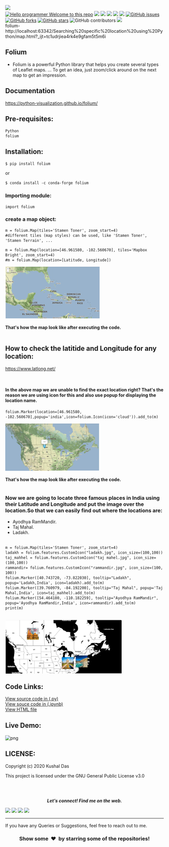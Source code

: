 [![](https://img.shields.io/badge/Author-KushalDas-green.svg)](https://github.com/Kushal997-das)<br>
[![Hello programmer Welcome to this repo](https://img.shields.io/badge/Hello!-Welcometothisrepo-brightgreen.svg?style=flat&logo=github)](https://github.com/kushal997-das)
![](https://img.shields.io/badge/Programming_Language-Python-blue.svg)
![](https://img.shields.io/badge/Status-Complete-green.svg)
[![](https://img.shields.io/github/license/Kushal997-das/Webmap.svg?style=plastic)](https://github.com/Kushal997-das/Webmap)
[![](https://img.shields.io/github/languages/code-size/kushal997-das/Webmap.svg?style=plastic)](https://github.com/kushal997-das/Webmap)
[![](https://img.shields.io/github/languages/top/kushal997-das/Webmap.svg?style=plastic)](https://github.com/kushal997-das/Webmap)
[![GitHub issues](https://img.shields.io/github/issues/kushal997-das/Webmap.svg)](https://github.com/kushal997-das/Webmap/issues) [![GitHub forks](https://img.shields.io/github/forks/kushal997-das/Webmap.svg)](https://github.com/kushal997-das/Webmap/network) [![GitHub stars](https://img.shields.io/github/stars/Kushal997-das/Webmap.svg)](https://github.com/kushal997-das/Webmap/stargazers)
![GitHub contributors](https://img.shields.io/github/contributors/Kushal997-das/Webmap)
[![](https://mybinder.org/badge_logo.svg)](https://mybinder.org/v2/gh/python-visualization/folium/master?filepath=examples)
<br>
folium-
 http://localhost:63342/Searching%20specific%20location%20using%20Python/map.html?_ijt=tc1udrjiea4rk4e9gfam5t5m6i




Folium
-------
- Folium is a powerful Python library that helps you create several types of Leaflet maps. ... To get an idea, just zoom/click around on the next map to get an impression.<br> 

Documentation
----------------
https://python-visualization.github.io/folium/

Pre-requisites:
--------------
    Python
    folium
Installation:
------------



    $ pip install folium

or


    $ conda install -c conda-forge folium

### Importing module:
```python3
import folium
```
### create a map object:
```python3
m = folium.Map(tiles='Stamen Toner', zoom_start=4)
#different tiles (map styles) can be used, like 'Stamen Toner', 'Stamen Terrain', ...
```
```python3
m = folium.Map(location=[46.961580, -102.560670], tiles='Mapbox Bright', zoom_start=4)
#m = folium.Map(location=[Latitude, Longitude])
```

<img align="Center" alt="GIF"  width="300px" src="https://github.com/Kushal997-das/Webmap/blob/master/Images/output1.png" />

#### That's how the map look like after executing the code.<br><br>


How to check the latitide and Longitude for any location:
---------------------------------------------------------
https://www.latlong.net/

<br>

#### In the above map we are unable to find the exact location right? That's the reason we are using icon for this and also use popup for displaying the location name.<br>

```python3
folium.Marker(location=[46.961580, -102.560670],popup='india',icon=folium.Icon(icon='cloud')).add_to(m)
```

<img align='center' alt='png' width='300px' src="https://github.com/Kushal997-das/Webmap/blob/master/Images/output2.png"/>

#### That's how the map look like after executing the code. <br><br>


### Now we are going to locate three famous places in India using their Latitude and Longitude and put the image over the location.So that we can easily find out where the locations are:
- Ayodhya RamMandir.
- Taj Mahal.
- Ladakh.
<br><br>

```python3
m = folium.Map(tiles='Stamen Toner', zoom_start=4)
ladakh = folium.features.CustomIcon("ladakh.jpg", icon_size=(100,100))
taj_mahhel = folium.features.CustomIcon("taj mahel.jpg", icon_size=(100,100))
rammandir= folium.features.CustomIcon("rammandir.jpg", icon_size=(100, 100))
folium.Marker([40.743720, -73.822030], tooltip="Ladakh", popup='Ladakh,India', icon=ladakh).add_to(m)
folium.Marker([39.760979, -84.192200], tooltip="Taj Mahal", popup='Taj Mahal,India', icon=taj_mahhel).add_to(m)
folium.Marker([54.464180, -110.182259], tooltip="Ayodhya RamMandir", popup='Ayodhya RamMandir,India', icon=rammandir).add_to(m)
print(m)
```
<br>
<img align='center' alt='png' width='370px' src="https://github.com/Kushal997-das/Webmap/blob/master/Images/outpu3.png"/> <br>

Code Links:
----------

<a href="https://github.com/Kushal997-das/Webmap/blob/master/map.py">View source code in (.py)</a><br>
<a href="https://github.com/Kushal997-das/Webmap/blob/master/map1.ipynb">View souce code in (.ipynb)</a><br>
<a href="https://github.com/Kushal997-das/Webmap/blob/master/map.html">View HTML file</a> <br>


Live Demo:
---------------

<img align='center' alt='png' width='400px' src="https://github.com/Kushal997-das/Webmap/blob/master/Images/gif.gif"/> <br>




LICENSE:
---------
Copyright (c) 2020 Kushal Das

This project is licensed under the GNU General Public License v3.0

<br><br>


<p align="center">
  <b><i>Let's connect! Find me on the web.</i></b>

[<img height="30" src = "https://img.shields.io/badge/Youtube-%23E4405F.svg?&style=for-the-badge&logo=Youtube&logoColor=white">][Youtube] 
[<img height="30" src = "https://img.shields.io/badge/gmail-c14438?&style=for-the-badge&logo=gmail&logoColor=white">][gmail] 
[<img height="30" src="https://img.shields.io/badge/linkedin-blue.svg?&style=for-the-badge&logo=linkedin&logoColor=white" />][LinkedIn]
[<img height="30" src="https://img.shields.io/badge/github-black.svg?&style=for-the-badge&logo=github&logoColor=white" />][Github]
<br />
<hr />

[youtube]: https://www.youtube.com/channel/UCIHj6mNCMnSnmWLHOxzIESw?view_as=subscriber
[gmail]: mailto:daskushal980@gmail.com
[linkedin]: https://www.linkedin.com/in/kushal-das-7337421a9/
[github]: https://github.com/Kushal997-das/



  
If you have any Queries or Suggestions, feel free to reach out to me.

<h3 align="center">Show some &nbsp;❤️&nbsp; by starring some of the repositories!</h3>



